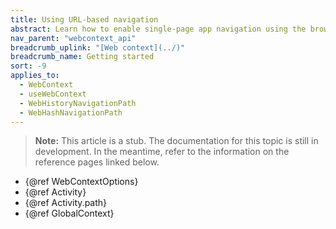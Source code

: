 ```yaml
---
title: Using URL-based navigation
abstract: Learn how to enable single-page app navigation using the browser's URL
nav_parent: "webcontext_api"
breadcrumb_uplink: "[Web context](../)"
breadcrumb_name: Getting started
sort: -9
applies_to:
  - WebContext
  - useWebContext
  - WebHistoryNavigationPath
  - WebHashNavigationPath
---
```


<!-- TODO(stub) -->

> **Note:** This article is a stub. The documentation for this topic is still in development. In the meantime, refer to the information on the reference pages linked below.

- {@ref WebContextOptions}
- {@ref Activity}
- {@ref Activity.path}
- {@ref GlobalContext}
